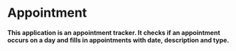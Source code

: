 # Appointment
#### This application is an appointment tracker. It checks if an appointment occurs on a day and fills in appointments with date, description and type.
